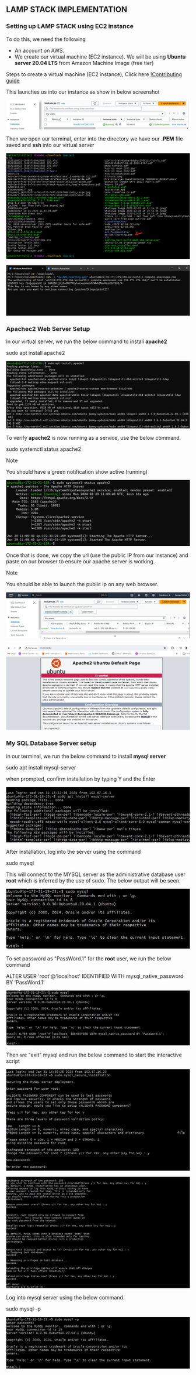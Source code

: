 ## LAMP STACK IMPLEMENTATION ##
### Setting up LAMP STACK using EC2 instance ###
To do this, we need the following 
- An account on AWS.
- We create our virtual machine (EC2 instance). We will be using **Ubuntu server 20.04 LTS** from Amazon Machine Image (free tier)

Steps to create a virtual machine (EC2 instance), Click here [!Contributing guide](Creating_Server_on_AWS.md)

This launches us into our instance as show in below screenshot

![instance reference](Images/EC2_instance.png)

Then we open our terminal, enter into the directory we have our **.PEM** file saved and **ssh** into our virtual server

![Reference screenshot for location of pem file and ssh into server](Images/PEM_key.png)

![Reference screenshot for ssh into virtual server](Images/ssh_EC2_instance.png)

### Apachec2 Web Server Setup ###

In our virtual server, we run the below command to install **apache2** 

sudo apt install apache2

![Reference to install apache2](Images/apache2.png)

To verify **apache2** is now running as a service, use the below command. 

sudo  systemctl status apache2
>[!Note]
>You should have a green notification show active (running)

![Below screenshot as reference](Images/apache2_install.png)

Once that is done, we copy the url (use the public IP from our instance) and paste on our browser to ensure our apache server is working. 
>[!Note]
>You should be able to launch the public ip on any web browser.

![Reference to get public IP for instance](Images/apache_ec2.png)

![Reference of apache2 http reachable](Images/apache_html.png)

### My SQL Database Server setup ###

in our terminal, we run the below command to install **mysql server**

sudo apt install mysql-server

when prompted, confirm installation by typing Y and the Enter

![Below screenshot for reference](Images/sqlserver_install.png)

After installation, log into the server using the command

sudo mysql

This will connect to the MYSQL server as the administrative database user **root** which is inferred by the use of sudo. The below output will be seen.

![Below reference](Images/sql_login.png)

To set password as "PassWord.1" for the **root** user, we run the below command

ALTER USER 'root'@'localhost' IDENTIFIED WITH mysql_native_password BY 'PassWord.1'

![Below screenshot as reference](Images/mysql_password.png)

Then we "exit" mysql and run the below command to start the interactive script

![Below for reference](Images/sql_interactive.png)

![Below reference](Images/sql_interactive2.png)

Log into mysql server using the below command.

sudo mysql -p

![Below reference](Images/sql_test.png)
